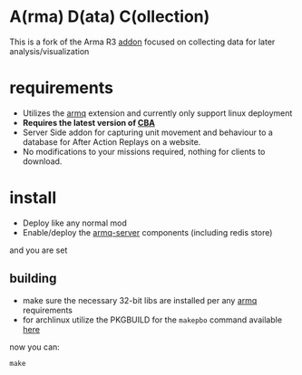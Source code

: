 A(rma) D(ata) C(ollection)
===

This is a fork of the Arma R3 [addon](https://github.com/alexcroox/R3) focused on collecting data for later analysis/visualization

# requirements

* Utilizes the [armq](https://github.com/enckse/armq) extension and currently only support linux deployment
* **Requires the latest version of [CBA](https://github.com/CBATeam/CBA_A3/releases)**
* Server Side addon for capturing unit movement and behaviour to a database for After Action Replays on a website.
* No modifications to your missions required, nothing for clients to download.

# install

* Deploy like any normal mod
* Enable/deploy the [armq-server](https://github.com/enckse/armq-serveR) components (including redis store)

and you are set

## building

* make sure the necessary 32-bit libs are installed per any [armq](https://github.com/enckse/armq) requirements
* for archlinux utilize the PKGBUILD for the `makepbo` command available [here](https://github.com/enckse/depbo-tools)

now you can:
```
make
```
